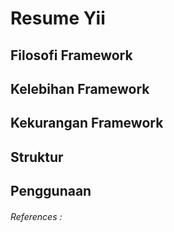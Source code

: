 # Resume Yii

## Filosofi Framework

## Kelebihan Framework

## Kekurangan Framework


## Struktur


## Penggunaan


###### References : 

